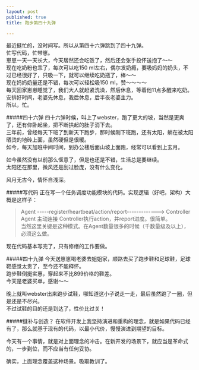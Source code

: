 ```yaml
---
layout: post
published: true
title: 跑步第四十九弹

---
```

最近挺忙的，没时间写。所以从第四十六弹跳到了四十九弹。  
忙写代码，忙带崽。  
崽崽一天一天长大，今天居然还会吃饭了，然后还会张手投怀送抱了～～  
现在吃奶粉也乖了，每次可以吃150 ml左右，偶尔发奶瘾，要吸妈妈的奶头，不过已经很好了，只吸一下，就可以继续吃奶瓶了，棒～～  
现在妈妈奶量还是不错，每次可以轻松吸150 ml，赞～～～～  
每天回家崽崽睡觉了，我们大人就赶紧洗澡，然后休息，等着他11点多醒来吃奶。安排好时间，老婆先休息，我后休息，后半夜老婆主力。  
所以，忙。  

#####四十六弹
四十六弹时候，叫上了webster，跑了更大的坡，当然是更爽了，还有仰卧起坐，把不断拱起的肚子消下去。  
三年前，曾经每天下班了到新天下跑步，那时候刚下班跑，还有太阳，躺在被太阳晒烫的地砖上面，虽然硬但是很暖。  
如今，每天加班中间时间，到办公楼后面山坡上面跑，经常可以看到上玄月。  

如今虽然没有以前那么惬意了，但是也还是不错，生活总是要继续。  
太阳还在那里，微风还是刮过脸庞，没有什么变化。  

风月无古今，情怀自浅深。  

#####写代码
正在写一个任务调度功能模块的代码。实现逻辑（好吧，架构）大概是这样子：  

> Agent  -----register/heartbeat/action/report-------------> Controller  
> Agent 主动连接 Controller执行action，并report进度。很简单。  
> 当然这里关键是这种模式。在Agent数量很多的时候（千数量级及以上），必须这么做。

现在代码基本写完了，只有修缮的工作要做。  

#####四十九弹
今天送崽崽喝老婆去姐姐家，顺路去买了跑步鞋和足球鞋，足球鞋感觉太贵了，至今还不能释怀。  
跑步鞋倒挺实惠，穿起来不比899价格的鞋差。  
今天是老婆买单，感谢～～  

晚上就叫webster出来跑步试鞋，哪知道这小子说走一走，最后虽然跑了一圈，但是还是不尽兴。  
不过试鞋的目的还是到达了，性价比过关！  

#####缝补与创造？
在软件开发上我坚持演进和重构的理念，就是如果代码已经有了，那么就基于现有的代码，以最小代价，慢慢演进到期望的目标。  

今天有一个事情，就是对上面理念的冲击。在新开发的场景下，就应当是革命式的，一步到位，而不应当有任何妥协。  

确实，上面理念覆盖这种场景。吸取教训了。  
